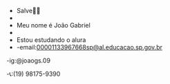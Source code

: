 - Salve🤟🏻
- 
- Meu nome é João Gabriel
- 
- Estou estudando o alura
- 
  -email:00001133967668sp@al.educacao.sp.gov.br

-ig:@joaogs.09
  
-📞:(19) 98175-9390
